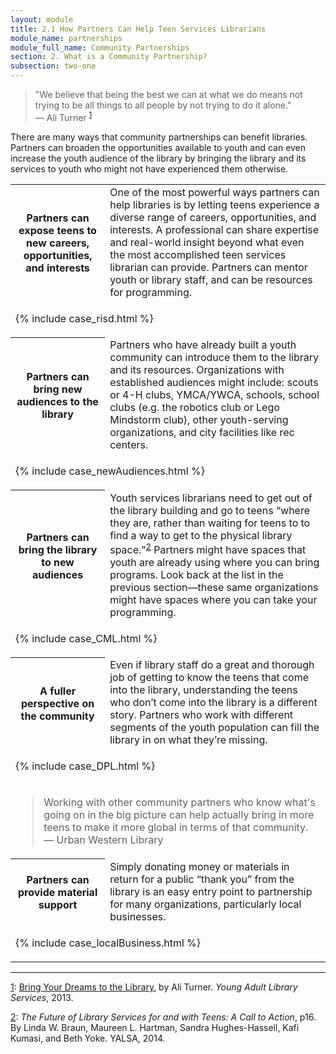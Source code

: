 ```yaml
---
layout: module
title: 2.1 How Partners Can Help Teen Services Librarians
module_name: partnerships
module_full_name: Community Partnerships
section: 2. What is a Community Partnership?
subsection: two-one
---
```


>"We believe that being the best we can at what we do means not trying to be all things to all people by not trying to do it alone."<br/>— Ali Turner <sup><a href="#fn1" name="1">1</a></sup>  

There are many ways that community partnerships can benefit libraries. Partners can broaden the opportunities available to youth and can even increase the youth audience of the library by bringing the library and its services to youth who might not have experienced them otherwise. 

<table class="colorful-th" cellspacing="10px">
<tr><th width="30%">Partners can expose teens to new careers, opportunities, and interests</th><td>One of the most powerful ways partners can help libraries is by letting teens experience a diverse range of careers, opportunities, and interests. A professional can share expertise and real-world insight beyond what even the most accomplished teen services librarian can provide. Partners can mentor youth or library staff, and can be resources for programming.
 </td></tr>

  <tr><td colspan="2">

{% include case_risd.html %}
  	
  </td></tr>
<tr><th>Partners can bring new audiences to the library</tH><td>Partners who have already built a youth community can introduce them to the library and its resources. Organizations with established audiences might include: scouts or 4-H clubs, YMCA/YWCA, schools, school clubs (e.g. the robotics club or Lego Mindstorm club), other youth-serving organizations, and city facilities like rec centers.</td></tr>

  <tr><td colspan="2">

{% include case_newAudiences.html %}
  	
  </td></tr>


<tr><th>Partners can bring the library to new audiences</tH><td>Youth services librarians need to get out of the library building and go to teens “where they are, rather than waiting for teens to to find a way to get to the physical library space.”<sup><a href="#fn2" name="2">2</a></sup> Partners might have spaces that youth are already using where you can bring programs. Look back at the list in the previous section—these same organizations might have spaces where you can take your programming.</td></tr>

  <tr><td colspan="2">

{% include case_CML.html %}
  	
  </td></tr>

<tr><th>A fuller perspective on the community</tH><td>Even if library staff do a great and thorough job of getting to know the teens that come into the library, understanding the teens who don’t come into the library is a different story. Partners who work with different segments of the youth population can fill the library in on what they’re missing.</td></tr>
  <tr><td colspan="2">

{% include case_DPL.html %}
  	
  </td></tr>

  <tr><td colspan="2"><blockquote>Working with other community partners who know what's going on in the big picture can help actually bring in more teens to make it more global in terms of that community.<br/>— Urban Western Library</blockquote>
  	</td></tr>

<tr><th>Partners can provide material support</tH><td>Simply donating money or materials in return for a public “thank you” from the library is an easy entry point to partnership for many organizations, particularly local businesses.</td></tr>
<tr><td colspan="2">

{% include case_localBusiness.html %}
  	
  </td></tr>
</table>

<hr/>

<a name="fn1" href="#1">1</a>: [Bring Your Dreams to the Library](http://leonline.com/yals/12n1_fall2013.pdf), by Ali Turner. _Young Adult Library Services_, 2013. 

<a href="#2" name="fn2">2</a>: _The Future of Library Services for and with Teens: A Call to Action_, p16. By Linda W. Braun, Maureen L. Hartman, Sandra Hughes-Hassell, Kafi Kumasi, and Beth Yoke. YALSA, 2014. 